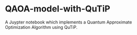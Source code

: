 # QAOA-model-with-QuTiP
A Juypter notebook which implements a Quantum Approximate Optimization Algorithm using QuTiP.
